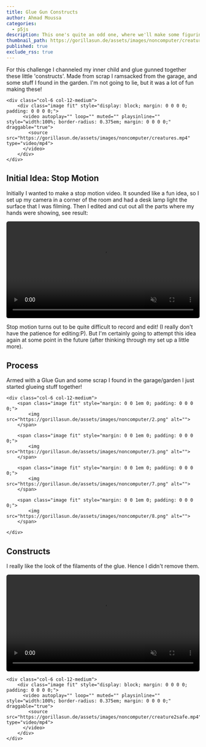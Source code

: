 ```yaml
---
title: Glue Gun Constructs
author: Ahmad Moussa
categories:
  - p5js
description: This one's quite an odd one, where we'll make some figurines with scrap and a glue gun
thumbnail_path: https://gorillasun.de/assets/images/noncomputer/creatures.mp4
published: true
exclude_rss: true
---
```


<div class="row gtr-50">
	<div class="col-6 col-12-medium">
		For this challenge I channeled my inner child and glue gunned together these little 'constructs'. Made from scrap I ramsacked from the garage, and some stuff I found in the garden. I'm not going to lie, but it was a lot of fun making these!
	</div>

	<div class="col-6 col-12-medium">
		<div class="image fit" style="display: block; margin: 0 0 0 0; padding: 0 0 0 0;">
		  <video autoplay="" loop="" muted="" playsinline="" style="width:100%; border-radius: 0.375em; margin: 0 0 0 0;" draggable="true">
		    <source src="https://gorillasun.de/assets/images/noncomputer/creatures.mp4" type="video/mp4">
		  </video>	
		</div>
	</div>
</div>

<h2>Initial Idea: Stop Motion</h2>

<p>Initially I wanted to make a stop motion video. It sounded like a fun idea, so I set up my camera in a corner of the room and had a desk lamp light the surface that I was filming. Then I edited and cut out all the parts where my hands were showing, see result: </p>

<div class="image fit" style="display: block; margin: 0 0 0 0; padding: 0 0 0 0;">
  <video autoplay="" loop="" muted="" playsinline="" style="width:100%; border-radius: 0.375em; margin: 0 0 0 0;" draggable="true">
    <source src="https://gorillasun.de/assets/images/noncomputer/output.mp4" type="video/mp4">
  </video>	
</div>

<p>Stop motion turns out to be quite difficult to record and edit! (I really don't have the patience for editing:P). But I'm certainly going to attempt this idea again at some point in the future (after thinking through my set up a little more).</p>


<h2><a name='process'></a>Process</h2>

<div class="row gtr-50">
	<div class="col-6 col-12-medium">
		Armed with a Glue Gun and some scrap I found in the garage/garden I just started glueing stuff together!
	</div>

	<div class="col-6 col-12-medium">
		<span class="image fit" style="margin: 0 0 1em 0; padding: 0 0 0 0;">
			<img src="https://gorillasun.de/assets/images/noncomputer/2.png" alt="">	
		</span>

		<span class="image fit" style="margin: 0 0 1em 0; padding: 0 0 0 0;">
			<img src="https://gorillasun.de/assets/images/noncomputer/3.png" alt="">	
		</span>
		
		<span class="image fit" style="margin: 0 0 1em 0; padding: 0 0 0 0;">
			<img src="https://gorillasun.de/assets/images/noncomputer/7.png" alt="">	
		</span>
		
		<span class="image fit" style="margin: 0 0 1em 0; padding: 0 0 0 0;">
			<img src="https://gorillasun.de/assets/images/noncomputer/8.png" alt="">	
		</span>

	</div>
</div>

<h2><a name='constructs'></a>Constructs</h2>

I really like the look of the filaments of the glue. Hence I didn't remove them.

<div class="row gtr-50">
	<div class="col-6 col-12-medium">
		<div class="image fit" style="display: block; margin: 0 0 0 0; padding: 0 0 0 0;">
		  <video autoplay="" loop="" muted="" playsinline="" style="width:100%; border-radius: 0.375em; margin: 0 0 0 0;" draggable="true">
		    <source src="https://gorillasun.de/assets/images/noncomputer/creature1safe.mp4" type="video/mp4">
		  </video>	
		</div>
	</div>

	<div class="col-6 col-12-medium">
		<div class="image fit" style="display: block; margin: 0 0 0 0; padding: 0 0 0 0;">
		  <video autoplay="" loop="" muted="" playsinline="" style="width:100%; border-radius: 0.375em; margin: 0 0 0 0;" draggable="true">
		    <source src="https://gorillasun.de/assets/images/noncomputer/creature2safe.mp4" type="video/mp4">
		  </video>	
		</div>
	</div>
</div>
